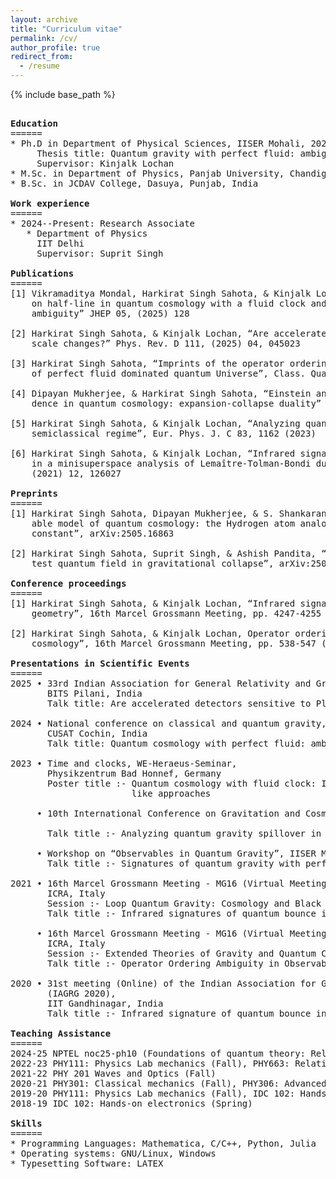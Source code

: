 ```yaml
---
layout: archive
title: "Curriculum vitae"
permalink: /cv/
author_profile: true
redirect_from:
  - /resume
---
```


{% include base_path %}
 <pre>
  
<strong>Education</strong>
======
* Ph.D in Department of Physical Sciences, IISER Mohali, 2024
     Thesis title: Quantum gravity with perfect fluid: ambiguities and their imprints 
     Supervisor: Kinjalk Lochan 
* M.Sc. in Department of Physics, Panjab University, Chandigarh, India, 2017
* B.Sc. in JCDAV College, Dasuya, Punjab, India

<strong>Work experience</strong>
======
* 2024--Present: Research Associate
   * Department of Physics 
     IIT Delhi 
     Supervisor: Suprit Singh 

<strong>Publications</strong>
======
[1] Vikramaditya Mondal, Harkirat Singh Sahota, & Kinjalk Lochan, “Exact path integrals
    on half-line in quantum cosmology with a fluid clock and aspects of operator ordering
    ambiguity” JHEP 05, (2025) 128

[2] Harkirat Singh Sahota, & Kinjalk Lochan, “Are accelerated detectors sensitive to Planck
    scale changes?” Phys. Rev. D 111, (2025) 04, 045023

[3] Harkirat Singh Sahota, “Imprints of the operator ordering ambiguity on the dynamics
    of perfect fluid dominated quantum Universe”, Class. Quant. Grav. 41, 175006, (2024)

[4] Dipayan Mukherjee, & Harkirat Singh Sahota, “Einstein and Jordan frame correspon-
    dence in quantum cosmology: expansion-collapse duality” Eur. Phys. J. C 83, 803 (2023)

[5] Harkirat Singh Sahota, & Kinjalk Lochan, “Analyzing quantum gravity spillover in the
    semiclassical regime”, Eur. Phys. J. C 83, 1162 (2023)

[6] Harkirat Singh Sahota, & Kinjalk Lochan, “Infrared signatures of a quantum bounce
    in a minisuperspace analysis of Lemaître-Tolman-Bondi dust collapse” Phys. Rev. D 104,
    (2021) 12, 126027

<strong>Preprints</strong>
======
[1] Harkirat Singh Sahota, Dipayan Mukherjee, & S. Shankaranarayanan, “An exactly solv-
    able model of quantum cosmology: the Hydrogen atom analogy with dust and cosmological
    constant”, arXiv:2505.16863

[2] Harkirat Singh Sahota, Suprit Singh, & Ashish Pandita, “Non-local correlations of a
    test quantum field in gravitational collapse”, arXiv:2505.04701

<strong>Conference proceedings</strong>
======
[1] Harkirat Singh Sahota, & Kinjalk Lochan, “Infrared signatures of quantum bounce in collapsing
    geometry”, 16th Marcel Grossmann Meeting, pp. 4247-4255 (2023)

[2] Harkirat Singh Sahota, & Kinjalk Lochan, Operator ordering ambiguity in observables of quantum
    cosmology”, 16th Marcel Grossmann Meeting, pp. 538-547 (2023)

<strong>Presentations in Scientific Events</strong>
======
2025 • 33rd Indian Association for General Relativity and Gravitation Meeting (IAGRG 2025), 
       BITS Pilani, India
       Talk title: Are accelerated detectors sensitive to Planck scale changes?

2024 • National conference on classical and quantum gravity, 
       CUSAT Cochin, India
       Talk title: Quantum cosmology with perfect fluid: ambiguities and their imprints

2023 • Time and clocks, WE-Heraeus-Seminar, 
       Physikzentrum Bad Honnef, Germany
       Poster title :- Quantum cosmology with fluid clock: Implications for the dressed metric-
                       like approaches

     • 10th International Conference on Gravitation and Cosmology (ICGC 2023), IIT Guwahati, India <br />
       Talk title :- Analyzing quantum gravity spillover in the semiclassical regime

     • Workshop on “Observables in Quantum Gravity”, IISER Mohali, India
       Talk title :- Signatures of quantum gravity with perfect fluid

2021 • 16th Marcel Grossmann Meeting - MG16 (Virtual Meeting - July 2021),
       ICRA, Italy 
       Session :- Loop Quantum Gravity: Cosmology and Black Holes
       Talk title :- Infrared signatures of quantum bounce in collapsing geometry 
       
     • 16th Marcel Grossmann Meeting - MG16 (Virtual Meeting - July 2021), 
       ICRA, Italy 
       Session :- Extended Theories of Gravity and Quantum Cosmology 
       Talk title :- Operator Ordering Ambiguity in Observables of Quantum Cosmology

2020 • 31st meeting (Online) of the Indian Association for General Relativity and Gravitation
       (IAGRG 2020),
       IIT Gandhinagar, India 
       Talk title :- Infrared signature of quantum bounce in collapsing geometry
  
<strong>Teaching Assistance</strong>
======
2024-25 NPTEL noc25-ph10 (Foundations of quantum theory: Relativistic approach)
2022-23 PHY111: Physics Lab mechanics (Fall), PHY663: Relativistic cosmology (Spring)
2021-22 PHY 201 Waves and Optics (Fall)
2020-21 PHY301: Classical mechanics (Fall), PHY306: Advanced quantum mechanics (Spring)
2019-20 PHY111: Physics Lab mechanics (Fall), IDC 102: Hands-on electronics (Spring)
2018-19 IDC 102: Hands-on electronics (Spring)

<strong>Skills</strong>
======
* Programming Languages: Mathematica, C/C++, Python, Julia
* Operating systems: GNU/Linux, Windows
* Typesetting Software: LATEX
 </pre>
